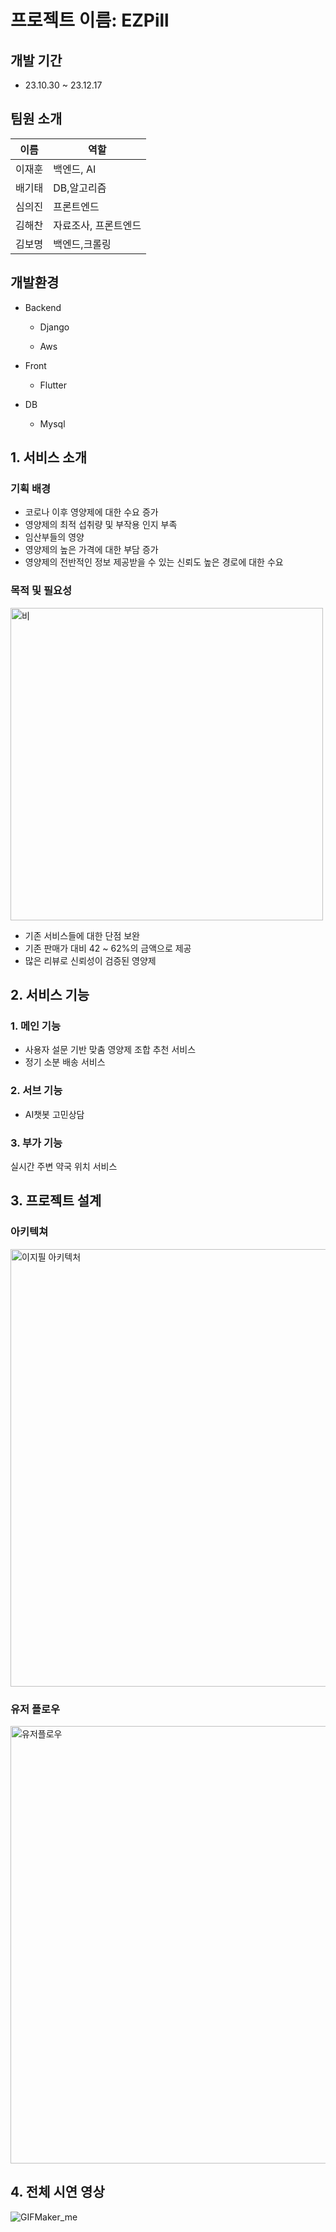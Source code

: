 # 프로젝트 이름: EZPill

## 개발 기간

- 23.10.30 ~ 23.12.17

## 팀원 소개

| 이름 | 역할 |
| --- | --- |
| 이재훈 | 백엔드, AI |
| 배기태 | DB,알고리즘 |
| 심의진 | 프론트엔드 |
| 김해찬 | 자료조사, 프론트엔드 |
| 김보명 | 백엔드,크롤링 |

## 개발환경

- Backend
    
    - Django
    
    - Aws
    
- Front
    
    - Flutter
    
- DB
    
    - Mysql
    

## 1. 서비스 소개

### 기획 배경

- 코로나 이후 영양제에 대한 수요 증가
- 영양제의 최적 섭취량 및 부작용 인지 부족
- 임산부들의 영양
- 영양제의 높은 가격에 대한 부담 증가
- 영양제의 전반적인 정보 제공받을 수 있는 신뢰도 높은 경로에 대한 수요

### 목적 및 필요성
<img width="500" alt="비" src="https://github.com/user-attachments/assets/fffefc20-77b7-40d8-8bfc-135177cd626f">

- 기존 서비스들에 대한 단점 보완
- 기존 판매가 대비 42 ~ 62%의 금액으로 제공
- 많은 리뷰로 신뢰성이 검증된 영양제

## 2. 서비스 기능

### 1. 메인 기능

- 사용자 설문 기반 맞춤 영양제 조합 추천 서비스
- 정기 소분 배송 서비스

### 2. 서브 기능

- AI챗봇 고민상담

### 3. 부가 기능

실시간 주변 약국 위치 서비스

## 3. 프로젝트 설계

### 아키텍쳐
<img width="700" alt="이지필 아키텍처" src="https://github.com/user-attachments/assets/496115ef-d751-4d81-b963-7c77c860211b">


### 유저 플로우
<img width="700" alt="유저플로우" src="https://github.com/user-attachments/assets/918fd6df-1ca8-442f-b946-cbd7275443e1">


## 4. 전체 시연 영상
![GIFMaker_me](https://github.com/user-attachments/assets/8c873911-b979-4eaf-9acc-0f38ebdd0b96)
